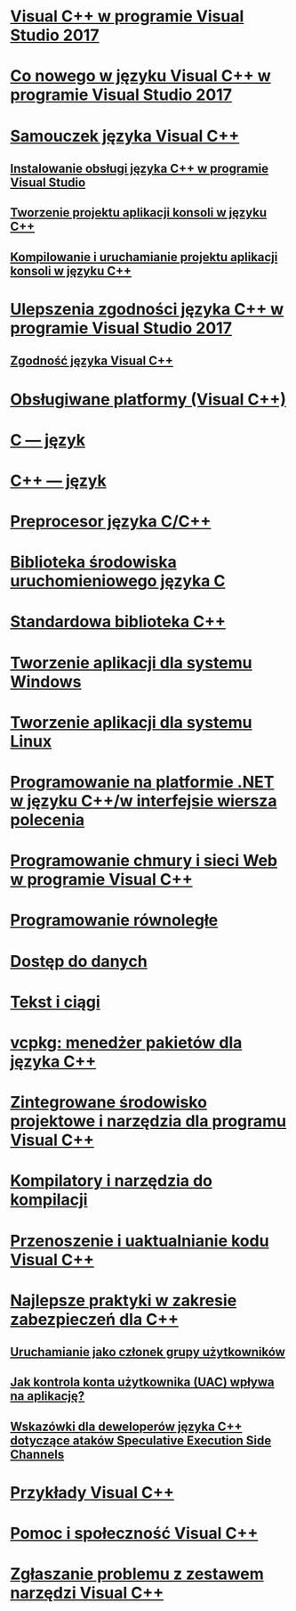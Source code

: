 # [Visual C++ w programie Visual Studio 2017](visual-cpp-in-visual-studio.md)
# [Co nowego w języku Visual C++ w programie Visual Studio 2017](what-s-new-for-visual-cpp-in-visual-studio.md)
# [Samouczek języka Visual C++](build/vscpp-step-0-installation.md)
## [Instalowanie obsługi języka C++ w programie Visual Studio](build/vscpp-step-0-installation.md)
## [Tworzenie projektu aplikacji konsoli w języku C++](build/vscpp-step-1-create.md)
## [Kompilowanie i uruchamianie projektu aplikacji konsoli w języku C++](build/vscpp-step-2-build.md)
# [Ulepszenia zgodności języka C++ w programie Visual Studio 2017](cpp-conformance-improvements-2017.md)
## [Zgodność języka Visual C++](visual-cpp-language-conformance.md)
# [Obsługiwane platformy (Visual C++)](supported-platforms-visual-cpp.md)
# [C — język](c-language/c-language-reference.md)
# [C++ — język](cpp/cpp-language-reference.md)
# [Preprocesor języka C/C++](preprocessor/c-cpp-preprocessor-reference.md)
# [Biblioteka środowiska uruchomieniowego języka C](c-runtime-library/c-run-time-library-reference.md)
# [Standardowa biblioteka C++](standard-library/cpp-standard-library-reference.md)
# [Tworzenie aplikacji dla systemu Windows](windows/overview-of-windows-programming-in-cpp.md)
# [Tworzenie aplikacji dla systemu Linux](linux/download-install-and-setup-the-linux-development-workload.md)
# [Programowanie na platformie .NET w języku C++/w interfejsie wiersza polecenia](dotnet/dotnet-programming-with-cpp-cli-visual-cpp.md)
# [Programowanie chmury i sieci Web w programie Visual C++](cloud/cloud-and-web-programming-in-visual-cpp.md)
# [Programowanie równoległe](parallel/parallel-programming-in-visual-cpp.md)
# [Dostęp do danych](data/data-access-in-cpp.md)
# [Tekst i ciągi](text/text-and-strings-in-visual-cpp.md)
# [vcpkg: menedżer pakietów dla języka C++](vcpkg.md)
# [Zintegrowane środowisko projektowe i narzędzia dla programu Visual C++](ide/ide-and-tools-for-visual-cpp-development.md)
# [Kompilatory i narzędzia do kompilacji](build/building-c-cpp-programs.md)
# [Przenoszenie i uaktualnianie kodu Visual C++](porting/visual-cpp-porting-and-upgrading-guide.md)
# [Najlepsze praktyki w zakresie zabezpieczeń dla C++](security/security-best-practices-for-cpp.md)
## [Uruchamianie jako członek grupy użytkowników](security/running-as-a-member-of-the-users-group.md)
## [Jak kontrola konta użytkownika (UAC) wpływa na aplikację?](security/how-user-account-control-uac-affects-your-application.md)
## [Wskazówki dla deweloperów języka C++ dotyczące ataków Speculative Execution Side Channels](security/developer-guidance-speculative-execution.md)
# [Przykłady Visual C++](visual-cpp-samples.md)
# [Pomoc i społeczność Visual C++](visual-cpp-help-and-community.md)
# [Zgłaszanie problemu z zestawem narzędzi Visual C++](how-to-report-a-problem-with-the-visual-cpp-toolset.md)